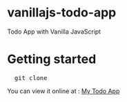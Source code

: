 # vanillajs-todo-app
Todo App with Vanilla JavaScript
# Getting started
<pre>
  git clone <this_repo> 
</pre>
You can view it online at : <a href = "https://okeioliseh.github.io/vanillajs-todo-app/">My Todo App</a>
